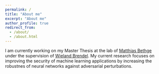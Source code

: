 ```yaml
---
permalink: /
title: "About me"
excerpt: "About me"
author_profile: true
redirect_from: 
  - /about/
  - /about.html
---
```


I am currently working on my Master Thesis at the lab of [Matthias Bethge](http://bethgelab.org/) under the supervision of [Wieland Brendel](https://scholar.google.de/citations?user=v-JL-hsAAAAJ). My current research focuses on improving the security of machine learning applications by increasing the robustnes of neural networks against adversarial perturbations.
